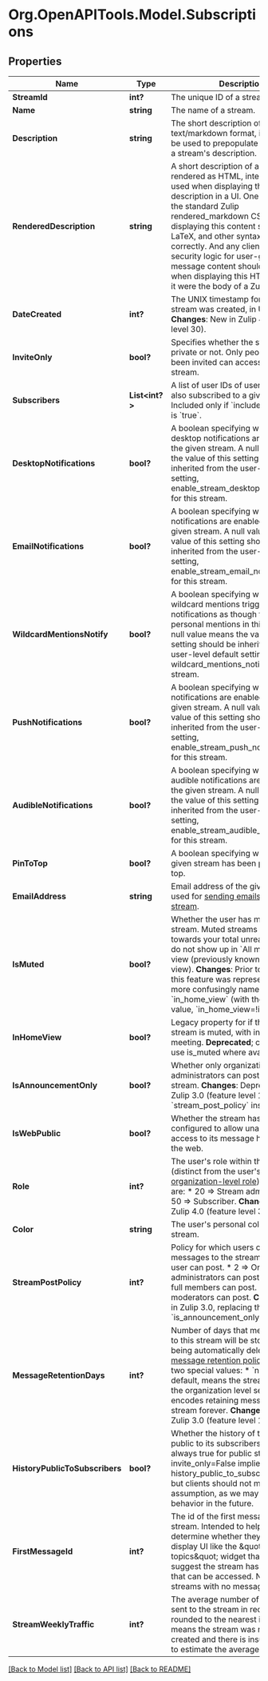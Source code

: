 # Org.OpenAPITools.Model.Subscriptions

## Properties

Name | Type | Description | Notes
------------ | ------------- | ------------- | -------------
**StreamId** | **int?** | The unique ID of a stream.  | [optional] 
**Name** | **string** | The name of a stream.  | [optional] 
**Description** | **string** | The short description of a stream in text/markdown format, intended to be used to prepopulate UI for editing a stream&#39;s description.  | [optional] 
**RenderedDescription** | **string** | A short description of a stream rendered as HTML, intended to be used when displaying the stream description in a UI.  One should use the standard Zulip rendered_markdown CSS when displaying this content so that emoji, LaTeX, and other syntax work correctly.  And any client-side security logic for user-generated message content should be applied when displaying this HTML as though it were the body of a Zulip message.  | [optional] 
**DateCreated** | **int?** | The UNIX timestamp for when the stream was created, in UTC seconds.  **Changes**: New in Zulip 4.0 (feature level 30).  | [optional] 
**InviteOnly** | **bool?** | Specifies whether the stream is private or not. Only people who have been invited can access a private stream.  | [optional] 
**Subscribers** | **List<int?>** | A list of user IDs of users who are also subscribed to a given stream. Included only if &#x60;include_subscribers&#x60; is &#x60;true&#x60;.  | [optional] 
**DesktopNotifications** | **bool?** | A boolean specifying whether desktop notifications are enabled for the given stream.  A null value means the value of this setting should be inherited from the user-level default setting, enable_stream_desktop_notifications, for this stream.  | [optional] 
**EmailNotifications** | **bool?** | A boolean specifying whether email notifications are enabled for the given stream.  A null value means the value of this setting should be inherited from the user-level default setting, enable_stream_email_notifications, for this stream.  | [optional] 
**WildcardMentionsNotify** | **bool?** | A boolean specifying whether wildcard mentions trigger notifications as though they were personal mentions in this stream.  A null value means the value of this setting should be inherited from the user-level default setting, wildcard_mentions_notify, for this stream.  | [optional] 
**PushNotifications** | **bool?** | A boolean specifying whether push notifications are enabled for the given stream.  A null value means the value of this setting should be inherited from the user-level default setting, enable_stream_push_notifications, for this stream.  | [optional] 
**AudibleNotifications** | **bool?** | A boolean specifying whether audible notifications are enabled for the given stream.  A null value means the value of this setting should be inherited from the user-level default setting, enable_stream_audible_notifications, for this stream.  | [optional] 
**PinToTop** | **bool?** | A boolean specifying whether the given stream has been pinned to the top.  | [optional] 
**EmailAddress** | **string** | Email address of the given stream, used for [sending emails to the stream](/help/message-a-stream-by-email).  | [optional] 
**IsMuted** | **bool?** | Whether the user has muted the stream. Muted streams do not count towards your total unread count and do not show up in &#x60;All messages&#x60; view (previously known as &#x60;Home&#x60; view).  **Changes**: Prior to Zulip 2.1, this feature was represented by the more confusingly named &#x60;in_home_view&#x60; (with the opposite value, &#x60;in_home_view&#x3D;!is_muted&#x60;).  | [optional] 
**InHomeView** | **bool?** | Legacy property for if the given stream is muted, with inverted meeting.  **Deprecated**; clients should use is_muted where available.  | [optional] 
**IsAnnouncementOnly** | **bool?** | Whether only organization administrators can post to the stream.  **Changes**: Deprecated in Zulip 3.0 (feature level 1), use &#x60;stream_post_policy&#x60; instead.  | [optional] 
**IsWebPublic** | **bool?** | Whether the stream has been configured to allow unauthenticated access to its message history from the web.  | [optional] 
**Role** | **int?** | The user&#39;s role within the stream (distinct from the user&#39;s [organization-level role](/help/roles-and-permissions)). Valid values are:  * 20 &#x3D;&gt; Stream administrator. * 50 &#x3D;&gt; Subscriber.  **Changes**: New in Zulip 4.0 (feature level 31).  | [optional] 
**Color** | **string** | The user&#39;s personal color for the stream.  | [optional] 
**StreamPostPolicy** | **int?** | Policy for which users can post messages to the stream.  * 1 &#x3D;&gt; Any user can post. * 2 &#x3D;&gt; Only administrators can post. * 3 &#x3D;&gt; Only full members can post. * 4 &#x3D;&gt; Only moderators can post.  **Changes**: New in Zulip 3.0, replacing the previous &#x60;is_announcement_only&#x60; boolean.  | [optional] 
**MessageRetentionDays** | **int?** | Number of days that messages sent to this stream will be stored before being automatically deleted by the [message retention policy](/help/message-retention-policy).  There are two special values:  * &#x60;null&#x60;, the default, means the stream will inherit the organization   level setting. * &#x60;-1&#x60; encodes retaining messages in this stream forever.  **Changes**: New in Zulip 3.0 (feature level 17).  | [optional] 
**HistoryPublicToSubscribers** | **bool?** | Whether the history of the stream is public to its subscribers.  Currently always true for public streams (i.e. invite_only&#x3D;False implies history_public_to_subscribers&#x3D;True), but clients should not make that assumption, as we may change that behavior in the future.  | [optional] 
**FirstMessageId** | **int?** | The id of the first message in the stream.  Intended to help clients determine whether they need to display UI like the \&quot;more topics\&quot; widget that would suggest the stream has older history that can be accessed.  Null is used for streams with no message history.  | [optional] 
**StreamWeeklyTraffic** | **int?** | The average number of messages sent to the stream in recent weeks, rounded to the nearest integer.  Null means the stream was recently created and there is insufficient data to estimate the average traffic.  | [optional] 

[[Back to Model list]](../README.md#documentation-for-models) [[Back to API list]](../README.md#documentation-for-api-endpoints) [[Back to README]](../README.md)

